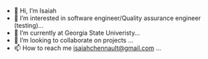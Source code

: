 - 👋 Hi, I’m Isaiah
- 👀 I’m interested in software engineer/Quality assurance engineer (testing)...
- 🌱 I’m currently at Georgia State Univeristy...
- 💞️ I’m looking to collaborate on projects ...
- 📫 How to reach me isaiahchennault@gmail.com ...

<!---
Zeek9223/Zeek9223 is a ✨ special ✨ repository because its `README.md` (this file) appears on your GitHub profile.
You can click the Preview link to take a look at your changes.
--->


